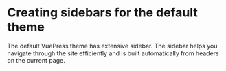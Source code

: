 # Creating sidebars for the default theme

The default VuePress theme has extensive sidebar. The sidebar helps you navigate through the site efficiently
and is built automatically from headers on the current page.
